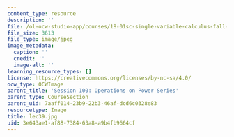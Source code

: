 ```yaml
---
content_type: resource
description: ''
file: /ol-ocw-studio-app/courses/18-01sc-single-variable-calculus-fall-2010/3e643ae1af88738463a8a9b4fb9664cf_lec39.jpg
file_size: 3613
file_type: image/jpeg
image_metadata:
  caption: ''
  credit: ''
  image-alt: ''
learning_resource_types: []
license: https://creativecommons.org/licenses/by-nc-sa/4.0/
ocw_type: OCWImage
parent_title: 'Session 100: Operations on Power Series'
parent_type: CourseSection
parent_uid: 7aaff014-23b9-22b3-46af-dcd6c0328e83
resourcetype: Image
title: lec39.jpg
uid: 3e643ae1-af88-7384-63a8-a9b4fb9664cf
---
```

